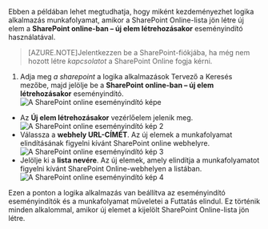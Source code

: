 Ebben a példában lehet megtudhatja, hogy miként kezdeményezhet logika alkalmazás munkafolyamat, amikor a SharePoint Online-lista jön létre új elem a **SharePoint online-ban – új elem létrehozásakor** eseményindító használatával.

>[AZURE.NOTE]Jelentkezzen be a SharePoint-fiókjába, ha még nem hozott létre *kapcsolatot* a SharePoint Online fogja kérni.  

1. Adja meg *a sharepoint* a logika alkalmazások Tervező a Keresés mezőbe, majd jelölje be a **SharePoint online-ban – új elem létrehozásakor** eseményindító.  
![A SharePoint online eseményindító képe](./media/connectors-create-api-sharepointonline/trigger-1.png)  
- Az **Új elem létrehozásakor** vezérlőelem jelenik meg.  
![A SharePoint online eseményindító kép 2](./media/connectors-create-api-sharepointonline/trigger-2.png)   
- Válassza a **webhely URL-CÍMÉT**. Az új elemek a munkafolyamat elindításának figyelni kívánt SharePoint online webhelyre.  
![A SharePoint online eseményindító kép 3](./media/connectors-create-api-sharepointonline/trigger-3.png)   
- Jelölje ki a **lista nevére**. Az új elemek, amely elindítja a munkafolyamatot figyelni kívánt SharePoint Online-webhelyen a listában.  
![A SharePoint online eseményindító kép 4](./media/connectors-create-api-sharepointonline/trigger-4.png)   

Ezen a ponton a logika alkalmazás van beállítva az eseményindító eseményindítók és a munkafolyamat műveletei a Futtatás elindul. Ez történik minden alkalommal, amikor új elemet a kijelölt SharePoint Online-lista jön létre.  